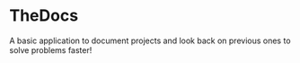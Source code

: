 ﻿# TheDocs

A basic application to document projects and look back on previous ones to solve problems faster!